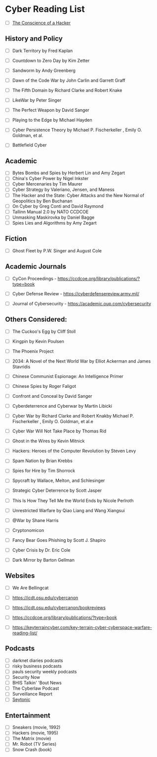 # Cyber Reading List

- [ ] [The Conscience of a Hacker](http://phrack.org/issues/7/3.html)

## History and Policy
- [ ] Dark Territory by Fred Kaplan
- [ ] Countdown to Zero Day by Kim Zetter
- [ ] Sandworm by Andy Greenberg
- [ ] Dawn of the Code War by John Carlin and Garrett Graff
- [ ] The Fifth Domain by Richard Clarke and Robert Knake
- [ ] LikeWar by Peter Singer
- [ ] The Perfect Weapon by David Sanger
- [ ] Playing to the Edge by Michael Hayden
- [ ] Cyber Persistence Theory by Michael P. Fischerkeller , Emily O. Goldman, et al.
- [ ] Battlefield Cyber


## Academic
- [ ] Bytes Bombs and Spies by Herbert Lin and Amy Zegart
- [ ] China's Cyber Power by Nigel Inkster
- [ ] Cyber Mercenaries by Tim Maurer
- [ ] Cyber Strategy by Valeriano, Jensen, and Maness
- [ ] The Hacker and the State: Cyber Attacks and the New Normal of Geopolitics by Ben Buchanan
- [ ] On Cyber by Greg Conti and David Raymond
- [ ] Tallinn Manual 2.0 by NATO CCDCOE
- [ ] Unmasking Maskirovka by Daniel Bagge
- [ ] Spies Lies and Algorithms by Amy Zegart

## Fiction
- [ ] Ghost Fleet by P.W. Singer and August Cole


## Academic Journals
- [ ] CyCon Proceedings - https://ccdcoe.org/library/publications/?type=book
- [ ] Cyber Defense Review - https://cyberdefensereview.army.mil/
- [ ] Journal of Cybersecurity - https://academic.oup.com/cybersecurity



## Others Considered:
- [ ] The Cuckoo's Egg by Cliff Stoll
- [ ] Kingpin by Kevin Poulsen
- [ ] The Phoenix Project
- [ ] 2034: A Novel of the Next World War by Elliot Ackerman and James Stavridis
- [ ] Chinese Communist Espionage: An Intelligence Primer
- [ ] Chinese Spies by Roger Faligot
- [ ] Confront and Conceal by David Sanger
- [ ] Cyberdeterrence and Cyberwar by Martin Libicki
- [ ] Cyber War by Richard Clarke and Robert Knakby Michael P. Fischerkeller , Emily O. Goldman, et al.e
- [ ] Cyber War Will Not Take Place by Thomas Rid
- [ ] Ghost in the Wires by Kevin Mitnick
- [ ] Hackers: Heroes of the Computer Revolution by Steven Levy
- [ ] Spam Nation by Brian Krebbs
- [ ] Spies for Hire by Tim Shorrock
- [ ] Spycraft by Wallace, Melton, and Schlesinger
- [ ] Strategic Cyber Deterrence by Scott Jasper
- [ ] This Is How They Tell Me the World Ends by Nicole Perlroth
- [ ] Unrestricted Warfare by Qiao Liang and Wang Xiangsui
- [ ] @War by Shane Harris
- [ ] Cryptonomicon
- [ ] Fancy Bear Goes Phishing by Scott J. Shapiro
- [ ] Cyber Crisis by Dr. Eric Cole
- [ ] Dark Mirror by Barton Gellman


## Websites
- [ ] We Are Bellingcat
- [ ] https://icdt.osu.edu/cybercanon
- [ ] https://icdt.osu.edu/cybercanon/bookreviews
- [ ] https://ccdcoe.org/library/publications/?type=book
- [ ] https://keyterraincyber.com/key-terrain-cyber-cyberspace-warfare-reading-list/



## Podcasts
- [ ] darknet diaries podcasts
- [ ] risky business podcasts
- [ ] pauls security weekly podcasts
- [ ] Security Now
- [ ] BHIS Talkin' 'Bout News
- [ ] The Cyberlaw Podcast
- [ ] Surveillance Report
- [ ] [Seytonic](https://www.youtube.com/@Seytonic)

## Entertainment

- [ ] Sneakers (movie, 1992)
- [ ] Hackers (movie, 1995)
- [ ] The Matrix (movie)
- [ ] Mr. Robot (TV Series)
- [ ] Snow Crash (book)
